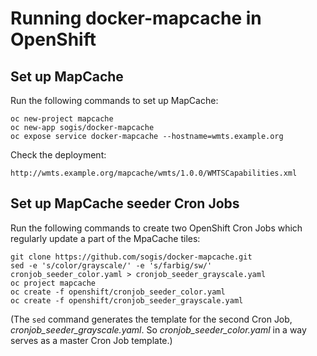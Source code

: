 # Running docker-mapcache in OpenShift

## Set up MapCache

Run the following commands to set up MapCache:
```
oc new-project mapcache
oc new-app sogis/docker-mapcache
oc expose service docker-mapcache --hostname=wmts.example.org
```

Check the deployment:
```
http://wmts.example.org/mapcache/wmts/1.0.0/WMTSCapabilities.xml
```

## Set up MapCache seeder Cron Jobs

Run the following commands to create two OpenShift Cron Jobs which regularly update a part of the MpaCache tiles:
```
git clone https://github.com/sogis/docker-mapcache.git
sed -e 's/color/grayscale/' -e 's/farbig/sw/' cronjob_seeder_color.yaml > cronjob_seeder_grayscale.yaml
oc project mapcache
oc create -f openshift/cronjob_seeder_color.yaml
oc create -f openshift/cronjob_seeder_grayscale.yaml
```
(The ```sed``` command generates the template for the second Cron Job, *cronjob_seeder_grayscale.yaml*. So *cronjob_seeder_color.yaml* in a way serves as a master Cron Job template.)